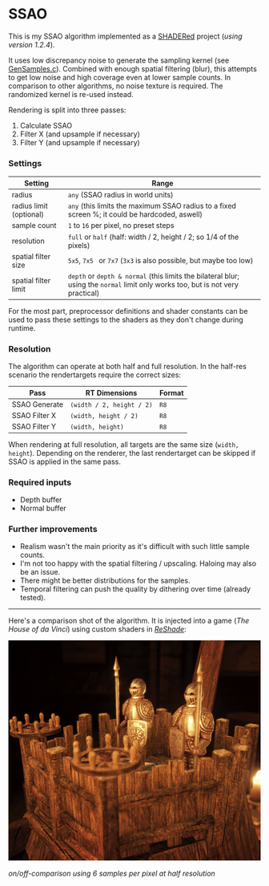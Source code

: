 # SSAO

This is my SSAO algorithm implemented as a [SHADERed](https://github.com/dfranx/SHADERed) project (*using version 1.2.4*).

It uses low discrepancy noise to generate the sampling kernel (see [GenSamples.c](GenSamples.c)). Combined with enough spatial filtering (blur), this attempts to get low noise and high coverage even at lower sample counts. In comparison to other algorithms, no noise texture is required. The randomized kernel is re-used instead.

Rendering is split into three passes:

1. Calculate SSAO
2. Filter X (and upsample if necessary)
3. Filter Y (and upsample if necessary)



### Settings

| Setting                 | Range                                                        |
| ----------------------- | ------------------------------------------------------------ |
| radius                  | `any` (SSAO radius in world units)                           |
| radius limit (optional) | `any` (this limits the maximum SSAO radius to a fixed screen %; it could be hardcoded, aswell) |
| sample count            | `1` to `16` per pixel, no preset steps                       |
| resolution              | `full` or `half` (half: width / 2, height / 2; so 1/4 of the pixels) |
| spatial filter size     | `5x5`, `7x5 ` or `7x7` (`3x3` is also possible, but maybe too low) |
| spatial filter limit    | `depth` or `depth & normal` (this limits the bilateral blur; using the `normal` limit only works too, but is not very practical) |

For the most part, preprocessor definitions and shader constants can be used to pass these settings to the shaders as they don't change during runtime.



### Resolution

The algorithm can operate at both half and full resolution. In the half-res scenario the rendertargets require the correct sizes:

| Pass          | RT Dimensions             | Format |
| ------------- | ------------------------- | ------ |
| SSAO Generate | `(width / 2, height / 2)` | `R8`   |
| SSAO Filter X | `(width, height / 2)`     | `R8`   |
| SSAO Filter Y | `(width, height)`         | `R8`   |

When rendering at full resolution, all targets are the same size (`width, height`). Depending on the renderer, the last rendertarget can be skipped if SSAO is applied in the same pass.



### Required inputs

- Depth buffer
- Normal buffer




### Further improvements

- Realism wasn't the main priority as it's difficult with such little sample counts.
- I'm not too happy with the spatial filtering / upscaling. Haloing may also be an issue.
- There might be better distributions for the samples.
- Temporal filtering can push the quality by dithering over time (already tested).



----



Here's a comparison shot of the algorithm. It is injected into a game (*The House of da Vinci*) using custom shaders in [*ReShade*](https://github.com/crosire/reshade):

![image](ao.gif)

*on/off-comparison using 6 samples per pixel at half resolution*